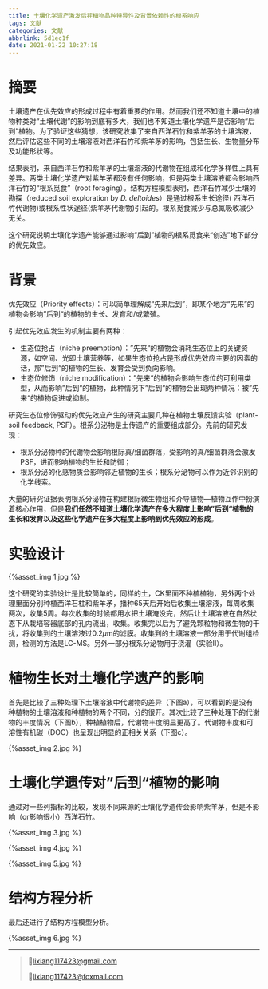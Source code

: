 ```yaml
---
title: 土壤化学遗产激发后茬植物品种特异性及背景依赖性的根系响应
tags: 文献
categories: 文献
abbrlink: 5d1ec1f
date: 2021-01-22 10:27:18
---
```


# 摘要

土壤遗产在优先效应的形成过程中有着重要的作用。然而我们还不知道<!-- more -->土壤中的植物种类对“土壤代谢”的影响到底有多大，我们也不知道土壤化学遗产是否影响“后到”植物。为了验证这些猜想，该研究收集了来自西洋石竹和紫羊茅的土壤溶液，然后评估这些不同的土壤溶液对西洋石竹和紫羊茅的影响，包括生长、生物量分布及功能形状等。

结果表明，来自西洋石竹和紫羊茅的土壤溶液的代谢物在组成和化学多样性上具有差异。两类土壤化学遗产对紫羊茅都没有任何影响，但是两类土壤溶液都会影响西洋石竹的“根系觅食”（root foraging）。结构方程模型表明，西洋石竹减少土壤的勘探（reduced soil exploration by *D. deltoides*）是通过根系生长途径( 西洋石竹代谢物)或根系性状途径(紫羊茅代谢物)引起的。根系觅食减少与总氮吸收减少无关。

这个研究说明土壤化学遗产能够通过影响“后到”植物的根系觅食来“创造”地下部分的优先效应。

# 背景

优先效应（Priority effects）：可以简单理解成“先来后到”，即某个地方“先来”的植物会影响”后到“的植物的生长、发育和/或繁殖。

引起优先效应发生的机制主要有两种：

- 生态位抢占（niche preemption）：”先来“的植物会消耗生态位上的关键资源，如空间、光即土壤营养等，如果生态位抢占是形成优先效应主要的因素的话，那”后到“的植物的生长、发育会受到负向影响。
- 生态位修饰（niche modification）：”先来“的植物会影响生态位的可利用类型，从而影响”后到“的植物，此种情况下”后到“的植物会出现两种情况：被”先来“的植物促进或抑制。

研究生态位修饰驱动的优先效应产生的研究主要几种在植物土壤反馈实验（plant-soil feedback, PSF）。根系分泌物是土传遗产的重要组成部分。先前的研究发现：

- 根系分泌物种的代谢物会影响根际真/细菌群落，受影响的真/细菌群落会激发PSF，进而影响植物的生长和防御；
- 根系分泌的化感物质会影响邻近植物的生长；根系分泌物可以作为近邻识别的化学线索。

大量的研究证据表明根系分泌物在构建根际微生物组和介导植物—植物互作中扮演着核心作用，但是**我们任然不知道土壤化学遗产在多大程度上影响”后到“植物的生长和发育以及这些化学遗产在多大程度上影响到优先效应的形成**。

# 实验设计

{%asset_img 1.jpg %}

这个研究的实验设计是比较简单的，同样的土，CK里面不种植植物，另外两个处理里面分别种植西洋石柱和紫羊矛，播种65天后开始后收集土壤溶液，每周收集两次，收集5周。每次收集的时候都用水把土壤淹没完，然后让土壤溶液在自然状态下从栽培容器底部的孔内流出，收集。收集完以后为了避免颗粒物和微生物的干扰，将收集到的土壤溶液过0.2$\mu$m的滤膜。收集到的土壤溶液一部分用于代谢组检测，检测的方法是LC-MS。另外一部分根系分泌物用于浇灌（实验Ⅱ）。

# 植物生长对土壤化学遗产的影响

首先是比较了三种处理下土壤溶液中代谢物的差异（下图a），可以看到的是没有种植物的土壤溶液和种植物的两个不同，分的很开。其次比较了三种处理下的代谢物的丰度情况（下图b），种植植物后，代谢物丰度明显更高了。代谢物丰度和可溶性有机碳（DOC）也呈现出明显的正相关关系（下图c）。

{%asset_img 2.jpg %}

# 土壤化学遗传对”后到“植物的影响

通过对一些列指标的比较，发现不同来源的土壤化学遗传会影响紫羊茅，但是不影响（or影响很小）西洋石竹。

{%asset_img 3.jpg %}

{%asset_img 4.jpg %}

{%asset_img 5.jpg %}

# 结构方程分析

最后还进行了结构方程模型分析。

{%asset_img 6.jpg %}

---

>💌lixiang117423@gmail.com
>
>💌lixiang117423@foxmail.com